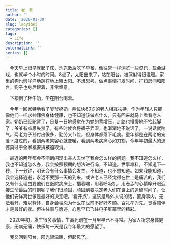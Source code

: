 ```yaml
---
title: 老一辈
author: ''
date: '2020-01-30'
slug: laoyibei
categories: []
tags:
  - Life
description: ''
externalLink: ''
series: []
---
```

&emsp;今天早上很早就起了床，洗完漱后吃了早餐，像往常一样浏览一些资讯，玩会游戏，也就半个小时的时间。8点了，太阳出来了，站在阳台，被照射得很温暖。家里的狗也懒洋洋地趴在地上晒太阳。不想思考，做点事情打发时间，打扫房间和阳台，狗子也身后跟着，非常惬意。

&emsp;下楼倒了杯牛奶，坐在阳台喝着。

&emsp;今年一回家特地看了爷爷奶奶，两位快80岁的老人相互扶持，作为年轻人只能像他们一样求神拜佛身体健康，也不知道该做点什么，只有回来就马上看看老人家。奶奶已经驼背了，日复一日地感觉在为她的背增压，走路也慢慢地不抬起脚了；爷爷有点尿失禁了，有些时候会将裤子弄湿，也渐渐地不说话了，一说话就喘气。两老为子孙付出很多，勤劳又节俭，但身体都落下毛病。童年都是在两老的宠爱下度过的，看到两老笑容心就变暖，看到两老病痛心如刀割。今年年初最大的遗憾莫过于全家福安排被迫取消。

&emsp;最近的两年都会不间断闪现出亲人去世了我会怎么样的问题。我不知道怎么样，我也不知道怎么办，我会按照预期的想法进行吗，不知道。世事难料，不知道下一秒，下一分钟，明天会有什么事情会发生，不知道，也不想知道。如果我能知道，我会选择逃避，永远不要那一天的到来。或许老人已经觉得在世上是痛苦的，我们又有什么理由要他们在医院病床上，插着喉，用着呼吸机，用忐忑的心情睁开眼迎接生命最后的时刻呢？我们很顽固，顽固到要决定老人们在世上的逗留时间了，让他们安详离世该是最好的决定吧。‘看开点’，这该是局外人说的话，置身事内，无法看开，难以释怀，自身会埋怨为什么在世前不好好孝顺。百礼孝为先，觉得陪伴才是最好的孝。但往往事与愿违，心思早已飞往电子屏幕里的精彩。

&emsp;2020年初，发生很多事情，生离死别在一月里早已不寻常。为家人祈求身体健康，无病无痛，快乐每一天是我今年最大的愿望了。

&emsp;我又回到阳台，阳光很温暖，但起风了。